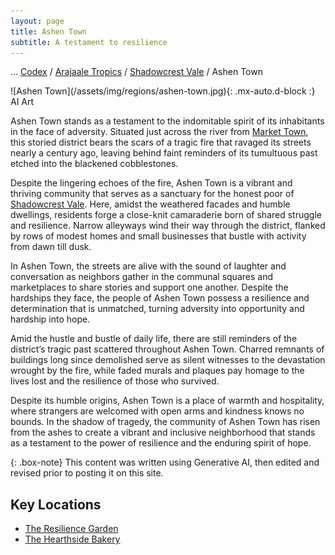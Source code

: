 ```yaml
---
layout: page
title: Ashen Town
subtitle: A testament to resilience
---
```

<span class="breadcrumbs" markdown="1">... [Codex](/codex) / [Arajaale Tropics](/codex/regions/arajaale-tropics) / [Shadowcrest Vale](/codex/regions/shadowcrest-vale) / Ashen Town</span>
<div class="position-placeholder" markdown="1">
![Ashen Town](/assets/img/regions/ashen-town.jpg){: .mx-auto.d-block :}
<span class="ai-img">AI Art</span>
</div>

Ashen Town stands as a testament to the indomitable spirit of its inhabitants in the face of adversity. Situated just across the river from [Market Town](/codex/regions/market-town), this storied district bears the scars of a tragic fire that ravaged its streets nearly a century ago, leaving behind faint reminders of its tumultuous past etched into the blackened cobblestones.

Despite the lingering echoes of the fire, Ashen Town is a vibrant and thriving community that serves as a sanctuary for the honest poor of [Shadowcrest Vale](/codex/regions/shadowcrest-vale). Here, amidst the weathered facades and humble dwellings, residents forge a close-knit camaraderie born of shared struggle and resilience. Narrow alleyways wind their way through the district, flanked by rows of modest homes and small businesses that bustle with activity from dawn till dusk.

In Ashen Town, the streets are alive with the sound of laughter and conversation as neighbors gather in the communal squares and marketplaces to share stories and support one another. Despite the hardships they face, the people of Ashen Town possess a resilience and determination that is unmatched, turning adversity into opportunity and hardship into hope.

Amid the hustle and bustle of daily life, there are still reminders of the district’s tragic past scattered throughout Ashen Town. Charred remnants of buildings long since demolished serve as silent witnesses to the devastation wrought by the fire, while faded murals and plaques pay homage to the lives lost and the resilience of those who survived.

Despite its humble origins, Ashen Town is a place of warmth and hospitality, where strangers are welcomed with open arms and kindness knows no bounds. In the shadow of tragedy, the community of Ashen Town has risen from the ashes to create a vibrant and inclusive neighborhood that stands as a testament to the power of resilience and the enduring spirit of hope.

{: .box-note}
This content was written using Generative AI, then edited and revised prior to posting it on this site.

## Key Locations
- <span class="redacted" markdown="1">[The Resilience Garden](/codex/regions/the-resilience-garden)</span>
- <span class="redacted" markdown="1">[The Hearthside Bakery](/codex/regions/the-hearthside-bakery)</span>